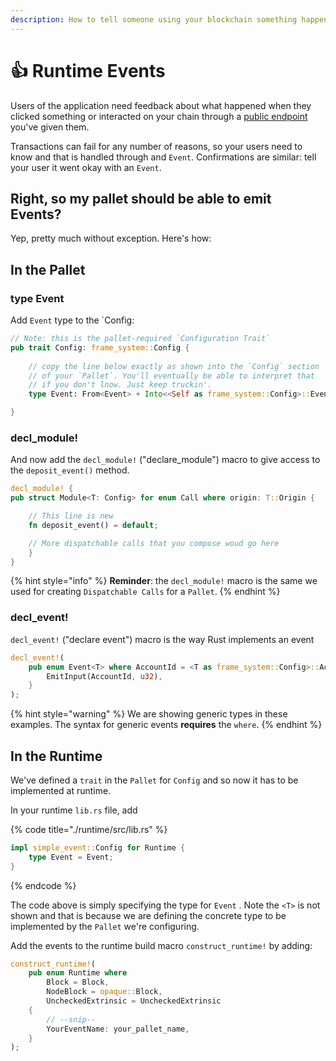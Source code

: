```yaml
---
description: How to tell someone using your blockchain something happened.
---
```


# 👍 Runtime Events

Users of the application need feedback about what happened when they clicked something or interacted on your chain through a [public endpoint](https://app.gitbook.com/o/VlWTV0GJXmoHRKrDvk52/s/3UKO6MPPEQpqMJk5aWx1/\~/changes/xXqaDNctfMMobhev7VOT/pallet/dispatchable-call) you've given them.

Transactions can fail for any number of reasons, so your users need to know and that is handled through and `Event`. Confirmations are similar: tell your user it went okay with an `Event`.

## Right, so my pallet should be able to emit Events?

Yep, pretty much without exception. Here's how:

## In the Pallet

### type Event

Add `Event` type to the \`Config:

```rust
// Note: this is the pallet-required `Configuration Trait`
pub trait Config: frame_system::Config {
    
    // copy the line below exactly as shown into the `Config` section
    // of your `Pallet`. You'll eventually be able to interpret that
    // if you don't lnow. Just keep truckin'.
    type Event: From<Event> + Into<<Self as frame_system::Config>::Event>;

}
```

### decl\_module!

And now add the `decl_module!` ("declare\_module") macro to give access to the `deposit_event()` method.

```rust
decl_module! {
pub struct Module<T: Config> for enum Call where origin: T::Origin {

    // This line is new
    fn deposit_event() = default;

    // More dispatchable calls that you compose woud go here
    }
}
```

{% hint style="info" %}
**Reminder**: the `decl_module!` macro is the same we used for creating `Dispatchable Calls` for a `Pallet`.
{% endhint %}

### decl\_event!

`decl_event!` ("declare event") macro is the way Rust implements an event

```rust
decl_event!(
    pub enum Event<T> where AccountId = <T as frame_system::Config>::AccountId {
        EmitInput(AccountId, u32),
    }
);
```

{% hint style="warning" %}
We are showing generic types in these examples. The syntax for generic events **requires** the `where`.
{% endhint %}

## In the Runtime

We've defined a `trait` in the `Pallet` for `Config` and so now it has to be implemented at runtime.&#x20;

In your runtime `lib.rs` file, add

{% code title="./runtime/src/lib.rs" %}
```rust
impl simple_event::Config for Runtime {
    type Event = Event;
}
```
{% endcode %}

The code above is simply specifying the type for `Event` . Note the `<T>` is not shown and that is because we are defining the concrete type to be implemented by the `Pallet` we're configuring.

Add the events to the runtime build macro `construct_runtime!` by adding:

```rust
construct_runtime!(
    pub enum Runtime where
        Block = Block,
        NodeBlock = opaque::Block,
        UncheckedExtrinsic = UncheckedExtrinsic
    {
        // --snip--
        YourEventName: your_pallet_name,
    }
);
```
